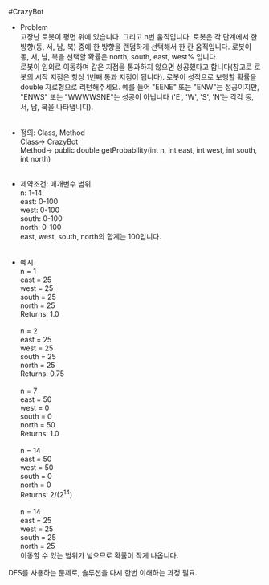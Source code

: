 #CrazyBot

* Problem<br/>
고장난 로봇이 평면 위에 있습니다. 그리고 n번 움직입니다.
로봇은 각 단계에서 한 방향(동, 서, 남, 북) 중에 한 방향을 랜덤하게 선택해서 한 칸 움직입니다.
로봇이 동, 서, 남, 북을 선택할 확률은 north, south, east, west% 입니다.<br/>
로봇이 임의로 이동하며 같은 지점을 통과하지 않으면 성공했다고 합니다(참고로 로봇의 시작 지점은 항상 1번째 통과 지점이 됩니다).
로봇이 성적으로 보행할 확률을 double 자료형으로 리턴해주세요.
예를 들어 "EENE" 또는 "ENW"는 성공이지만, "ENWS" 또는 "WWWWSNE"는 성공이 아닙니다
('E', 'W', 'S', 'N'는 각각 동, 서, 남, 북을 나타냅니다).<br/><br/>

* 정의: Class, Method<br/>
Class-> CrazyBot<br/>
Method-> public double getProbability(int n, int east, int west, int south, int north)<br/><br/>

* 제약조건: 매개변수 범위<br/>
n: 1-14<br/>
east: 0-100<br/>
west: 0-100<br/>
south: 0-100<br/>
north: 0-100<br/>
east, west, south, north의 합계는 100입니다.<br/><br/>

* 예시<br/>
n = 1<br/>
east = 25<br/>
west = 25<br/>
south = 25<br/>
north = 25<br/>
Returns: 1.0<br/><br/>
n = 2<br/>
east = 25<br/>
west = 25<br/>
south = 25<br/>
north = 25<br/>
Returns: 0.75<br/><br/>
n = 7<br/>
east = 50<br/>
west = 0<br/>
south = 0<br/>
north = 50<br/>
Returns: 1.0<br/><br/>
n = 14<br/>
east = 50<br/>
west = 50<br/>
south = 0<br/>
north = 0<br/>
Returns: 2/(2<sup>14</sup>)<br/><br/>
n = 14<br/>
east = 25<br/>
west = 25<br/>
south = 25<br/>
north = 25<br/>
이동할 수 있는 범위가 넓으므로 확률이 작게 나옵니다.<br/>



DFS를 사용하는 문제로, 솔루션을 다시 한번 이해하는 과정 필요.
